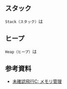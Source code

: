 


## スタック

`Stack（スタック）`は


## ヒープ

`Heap（ヒープ）`は


## 参考資料
- [未確認飛行C: メモリ管理](https://ufcpp.net/study/computer/MemoryManagement.html)